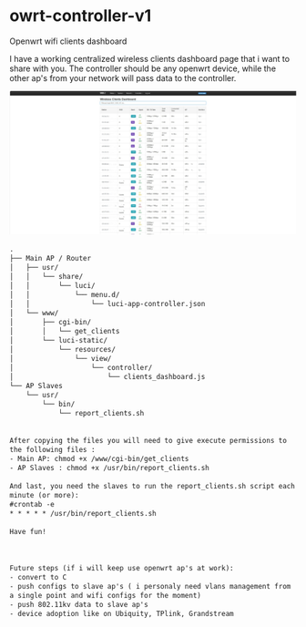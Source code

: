 # owrt-controller-v1
Openwrt wifi clients dashboard

I have a working centralized wireless clients dashboard page that i want to share with you. The controller should be any openwrt device, while the other ap's from your network will pass data to the controller.

![Only wifi clients works for the moment](https://github.com/gorunul/owrt-controller-v1/blob/main/ss-wifi-clients-er.jpg)

```plaintext
.
├── Main AP / Router
│   ├── usr/
│   │   └── share/
│   │       └── luci/
│   │           └── menu.d/
│   │               └── luci-app-controller.json
│   └── www/
│       ├── cgi-bin/
│       │   └── get_clients
│       └── luci-static/
│           └── resources/
│               └── view/
│                   └── controller/
│                       └── clients_dashboard.js
└── AP Slaves
    └── usr/
        └── bin/
            └── report_clients.sh


After copying the files you will need to give execute permissions to the following files :
- Main AP: chmod +x /www/cgi-bin/get_clients
- AP Slaves : chmod +x /usr/bin/report_clients.sh

And last, you need the slaves to run the report_clients.sh script each minute (or more):
#crontab -e
* * * * * /usr/bin/report_clients.sh
       
Have fun!



Future steps (if i will keep use openwrt ap's at work):
- convert to C
- push configs to slave ap's ( i personaly need vlans management from a single point and wifi configs for the moment)
- push 802.11kv data to slave ap's 
- device adoption like on Ubiquity, TPlink, Grandstream
